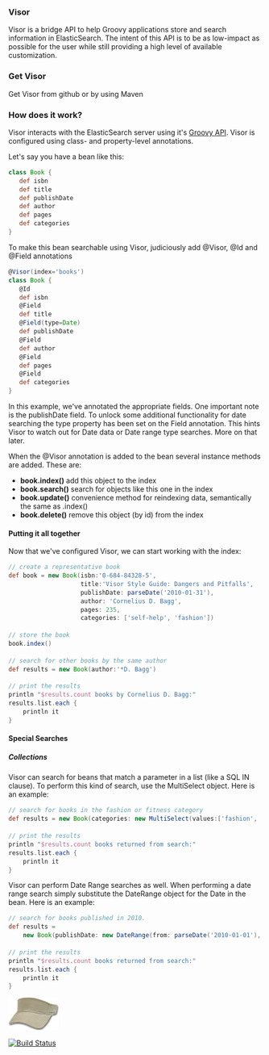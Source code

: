                
### Visor 
Visor is a bridge API to help Groovy applications store and search information in ElasticSearch.  The intent of this API is to be as low-impact as possible for the user while still providing a high level of available customization.

### Get Visor

Get Visor from github or by using Maven

### How does it work?

Visor interacts with the ElasticSearch server using it's [Groovy API](http://www.elasticsearch.org/guide/reference/groovy-api/).   Visor is configured using class- and property-level annotations.

Let's say you have a bean like this:

```groovy
class Book {
   def isbn
   def title
   def publishDate
   def author
   def pages
   def categories
}                 
```
To make this bean searchable using Visor, judiciously add @Visor, @Id and @Field annotations

```groovy
@Visor(index='books')
class Book {
   @Id
   def isbn
   @Field
   def title
   @Field(type=Date)
   def publishDate
   @Field
   def author
   @Field
   def pages
   @Field
   def categories
}
```
In this example, we've annotated the appropriate fields.  One important note is the publishDate field.  To unlock some additional functionality for date searching the type property has been set on the Field annotation.  This hints Visor to watch out for Date data or Date range type searches.  More on that later.

When the @Visor annotation is added to the bean several instance methods are added.  These are:

* **book.index()**   add this object to the index
* **book.search()**   search for objects like this one in the index
* **book.update()**   convenience method for reindexing data, semantically the same as .index()
* **book.delete()**   remove this object (by id) from the index

#### Putting it all together

Now that we've configured Visor, we can start working with the index:

```groovy
// create a representative book
def book = new Book(isbn:'0-684-84328-5', 
                    title:'Visor Style Guide: Dangers and Pitfalls',
                    publishDate: parseDate('2010-01-31'),
                    author: 'Cornelius D. Bagg',
                    pages: 235,
                    categories: ['self-help', 'fashion'])

// store the book                   
book.index()

// search for other books by the same author
def results = new Book(author:'*D. Bagg')

// print the results
println "$results.count books by Cornelius D. Bagg:"
results.list.each {
    println it
}
```

#### Special Searches

##### Collections

Visor can search for beans that match a parameter in a list (like a SQL IN clause).  To perform this kind of search, use the MultiSelect object.  Here is an example:

```groovy
// search for books in the fashion or fitness category
def results = new Book(categories: new MultiSelect(values:['fashion', 'fitness'])).search()

// print the results
println "$results.count books returned from search:"
results.list.each {
    println it
}
```

Visor can perform Date Range searches as well.  When performing a date range search simply substitute the DateRange object for the Date in the bean.  Here is an example:

```groovy
// search for books published in 2010.
def results = 
    new Book(publishDate: new DateRange(from: parseDate('2010-01-01'), to: parseDate('2010-12-31')).search()

// print the results
println "$results.count books returned from search:"
results.list.each {
    println it
}
```

[![Visor](https://github.com/morologous/visor/raw/master/site/visor.png)](http://morologous.github.com/visor)

[![Build Status](https://secure.travis-ci.org/morologous/visor.png)](http://travis-ci.org/morologous/visor)